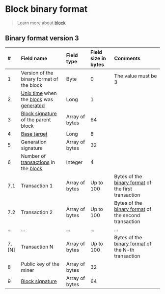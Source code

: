 # Block binary format

> Learn more about [block](/blockchain/block.md)

## Binary format version 3

| # | Field name | Field type | Field size in bytes | Comments |
| :--- | :--- | :--- | :--- | :--- |
| 1 | Version of the binary format of the block | Byte | 0 | The value must be 3 |
| 2 | [Unix time](https://en.wikipedia.org/wiki/Unix_time) when the [block](/blockchain/block.md) was [generated](/blockchain/block/block-generation.md) | Long | 1 | |
| 3 | [Block signature](/blockchain/block/block-signature.md) of the parent block | Array of bytes | 64 | |
| 4 | [Base target](/blockchain/block/block-generation/base-target.md) | Long | 8 | |
| 5 | Generation signature | Array of bytes | 32 | |
| 6 | Number of [transactions](/blockchain/transaction.md) in the [block](/blockchain/block.md) | Integer | 4 | |
| 7.1 | Transaction 1 | Array of bytes | Up to 100 | Bytes of the [binary format](/blockchain/binary-format/transaction-binary-format.md) of the first transaction |
| 7.2 | Transaction 2 | Array of bytes | Up to 100 | Bytes of the [binary format](/blockchain/binary-format/transaction-binary-format.md) of the second transaction |
| ... | ... | ... | ... | ... |
| 7.[N] | Transaction N | Array of bytes | Up to 100 | Bytes of the [binary format](/blockchain/binary-format/transaction-binary-format.md) of the N-th transaction |
| 8 | Public key of the miner | Array of bytes | 32 | |
| 9 | [Block signature](/blockchain/block/block-signature.md) | Array of bytes | 64 | | |
